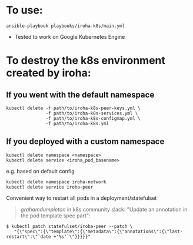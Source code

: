 # To use:
```
ansible-playbook playbooks/iroha-k8s/main.yml

```
* Tested to work on Google Kubernetes Engine


# To destroy the k8s environment created by iroha:

## If you went with the default namespace
```
kubectl delete -f path/to/iroha-k8s-peer-keys.yml \
               -f path/to/iroha-k8s-services.yml \
               -f path/to/iroha-k8s-configmap.yml \
               -f path/to/iroha-k8s.yml
```

## If you deployed with a custom namespace
```
kubectl delete namespace <namespace>
kubectl delete service <iroha_pod_basename>
```
e.g. based on default config
```
kubectl delete namespace iroha-network
kubectl delete service iroha-peer
```

Convenient way to restart all pods in a deployment/statefulset

> *grahamdumpleton* in k8s community slack:
  "Update an annotation in the pod template spec part":
```
$ kubectl patch statefulset/iroha-peer --patch \
   "{\"spec\":{\"template\":{\"metadata\":{\"annotations\":{\"last-restart\":\"`date +'%s'`\"}}}}}"
```